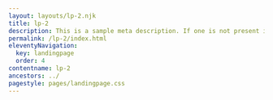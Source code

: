 ```yaml
---
layout: layouts/lp-2.njk
title: lp-2
description: This is a sample meta description. If one is not present in your page/post's front matter, the default metadata.desciption will be used instead.
permalink: /lp-2/index.html
eleventyNavigation:
  key: landingpage
  order: 4
contentname: lp-2
ancestors: ../
pagestyle: pages/landingpage.css
---
```


